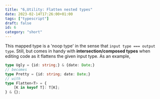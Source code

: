 ```yaml
---
title: "6,Utility: Flatten nested types"
date: 2023-02-14T17:26:00+01:00
tags: ["typescript"]
draft: false
id: 6
category: "short"
---
```


This mapped type is a 'noop type' in the sense that `input type === output type`. Still, but comes in handy with **intersection/composed types** when editing code as it flattens the given input type. As an example,

```typescript
type Ugly = {id: string;} & {date: Date;}
// becomes
type Pretty = {id: string; date: Date;}
// with
type Flatten<T> = {
    [K in keyof T]: T[K];
} & {};
```
